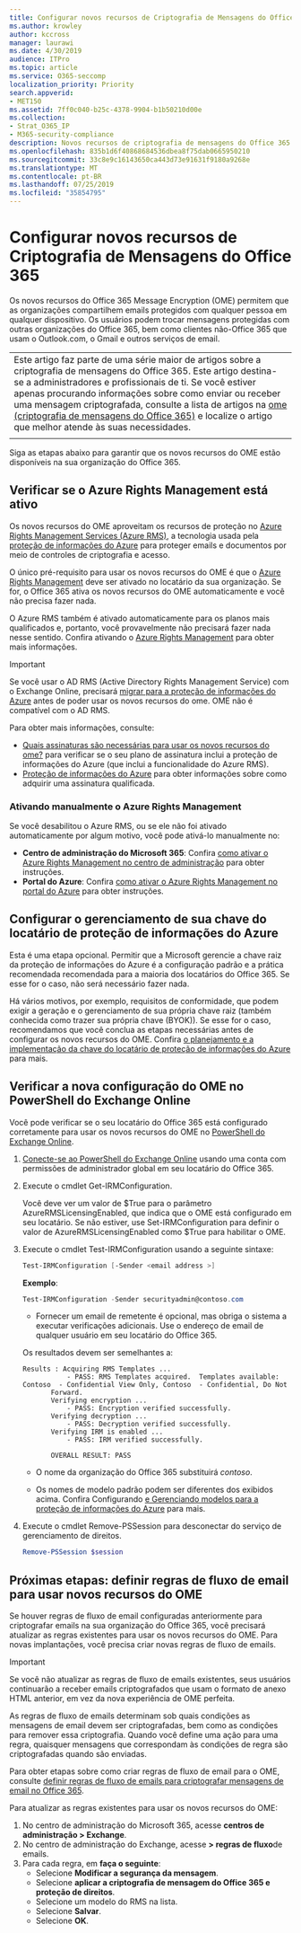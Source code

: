 ```yaml
---
title: Configurar novos recursos de Criptografia de Mensagens do Office 365
ms.author: krowley
author: kccross
manager: laurawi
ms.date: 4/30/2019
audience: ITPro
ms.topic: article
ms.service: O365-seccomp
localization_priority: Priority
search.appverid:
- MET150
ms.assetid: 7ff0c040-b25c-4378-9904-b1b50210d00e
ms.collection:
- Strat_O365_IP
- M365-security-compliance
description: Novos recursos de criptografia de mensagens do Office 365 criados sobre a proteção de informações do Azure, sua organização pode usar comunicação de email protegido com pessoas dentro e fora da sua organização. Os novos recursos do OME funcionam com outras organizações do Office 365, Outlook.com, Gmail e outros serviços de email.
ms.openlocfilehash: 835b1d6f40868684536dbea8f75dab0665950210
ms.sourcegitcommit: 33c8e9c16143650ca443d73e91631f9180a9268e
ms.translationtype: MT
ms.contentlocale: pt-BR
ms.lasthandoff: 07/25/2019
ms.locfileid: "35854795"
---
```

# <a name="set-up-new-office-365-message-encryption-capabilities"></a>Configurar novos recursos de Criptografia de Mensagens do Office 365

Os novos recursos do Office 365 Message Encryption (OME) permitem que as organizações compartilhem emails protegidos com qualquer pessoa em qualquer dispositivo. Os usuários podem trocar mensagens protegidas com outras organizações do Office 365, bem como clientes não-Office 365 que usam o Outlook.com, o Gmail e outros serviços de email.

||
|:-----|
|Este artigo faz parte de uma série maior de artigos sobre a criptografia de mensagens do Office 365. Este artigo destina-se a administradores e profissionais de ti. Se você estiver apenas procurando informações sobre como enviar ou receber uma mensagem criptografada, consulte a lista de artigos na [ome (criptografia de mensagens do Office 365)](ome.md) e localize o artigo que melhor atende às suas necessidades. |
||

Siga as etapas abaixo para garantir que os novos recursos do OME estão disponíveis na sua organização do Office 365.

## <a name="verify-that-azure-rights-management-is-active"></a>Verificar se o Azure Rights Management está ativo

Os novos recursos do OME aproveitam os recursos de proteção no [Azure Rights Management Services (Azure RMS)](https://docs.microsoft.com/en-us/azure/information-protection/what-is-information-protection), a tecnologia usada pela [proteção de informações do Azure](https://docs.microsoft.com/en-us/azure/information-protection/what-is-azure-rms) para proteger emails e documentos por meio de controles de criptografia e acesso.

O único pré-requisito para usar os novos recursos do OME é que o [Azure Rights Management](https://docs.microsoft.com/en-us/azure/information-protection/what-is-azure-rms) deve ser ativado no locatário da sua organização. Se for, o Office 365 ativa os novos recursos do OME automaticamente e você não precisa fazer nada.

O Azure RMS também é ativado automaticamente para os planos mais qualificados e, portanto, você provavelmente não precisará fazer nada nesse sentido. Confira ativando o [Azure Rights Management](https://docs.microsoft.com/en-gb/azure/information-protection/activate-service) para obter mais informações.

>[!IMPORTANT]
>Se você usar o AD RMS (Active Directory Rights Management Service) com o Exchange Online, precisará [migrar para a proteção de informações do Azure](https://docs.microsoft.com/en-us/azure/information-protection/migrate-from-ad-rms-to-azure-rms) antes de poder usar os novos recursos do ome. OME não é compatível com o AD RMS.  

Para obter mais informações, consulte:

- [Quais assinaturas são necessárias para usar os novos recursos do ome?](ome-faq.md#what-subscriptions-do-i-need-to-use-the-new-ome-capabilities) para verificar se o seu plano de assinatura inclui a proteção de informações do Azure (que inclui a funcionalidade do Azure RMS).
- [Proteção de informações do Azure](https://azure.microsoft.com/en-us/services/information-protection/) para obter informações sobre como adquirir uma assinatura qualificada.  

### <a name="manually-activating-azure-rights-management"></a>Ativando manualmente o Azure Rights Management

Se você desabilitou o Azure RMS, ou se ele não foi ativado automaticamente por algum motivo, você pode ativá-lo manualmente no:

- **Centro de administração do Microsoft 365**: Confira [como ativar o Azure Rights Management no centro de administração](https://docs.microsoft.com/en-us/azure/information-protection/activate-office365) para obter instruções.
- **Portal do Azure**: Confira [como ativar o Azure Rights Management no portal do Azure](https://docs.microsoft.com/en-gb/azure/information-protection/activate-azure) para obter instruções.

## <a name="configure-management-of-your-azure-information-protection-tenant-key"></a>Configurar o gerenciamento de sua chave do locatário de proteção de informações do Azure

Esta é uma etapa opcional. Permitir que a Microsoft gerencie a chave raiz da proteção de informações do Azure é a configuração padrão e a prática recomendada recomendada para a maioria dos locatários do Office 365. Se esse for o caso, não será necessário fazer nada.

Há vários motivos, por exemplo, requisitos de conformidade, que podem exigir a geração e o gerenciamento de sua própria chave raiz (também conhecida como trazer sua própria chave (BYOK)). Se esse for o caso, recomendamos que você conclua as etapas necessárias antes de configurar os novos recursos do OME. Confira [o planejamento e a implementação da chave do locatário de proteção de informações do Azure](https://docs.microsoft.com/information-protection/plan-design/plan-implement-tenant-key) para mais.

## <a name="verify-new-ome-configuration-in-exchange-online-powershell"></a>Verificar a nova configuração do OME no PowerShell do Exchange Online

Você pode verificar se o seu locatário do Office 365 está configurado corretamente para usar os novos recursos do OME no [PowerShell do Exchange Online](https://docs.microsoft.com/en-us/powershell/exchange/exchange-online/exchange-online-powershell?view=exchange-ps).
  
1. [Conecte-se ao PowerShell do Exchange Online](https://docs.microsoft.com/en-us/powershell/exchange/exchange-online/connect-to-exchange-online-powershell/connect-to-exchange-online-powershell) usando uma conta com permissões de administrador global em seu locatário do Office 365.

2. Execute o cmdlet Get-IRMConfiguration.

     Você deve ver um valor de $True para o parâmetro AzureRMSLicensingEnabled, que indica que o OME está configurado em seu locatário. Se não estiver, use Set-IRMConfiguration para definir o valor de AzureRMSLicensingEnabled como $True para habilitar o OME.

3. Execute o cmdlet Test-IRMConfiguration usando a seguinte sintaxe:

     ```powershell
     Test-IRMConfiguration [-Sender <email address >]
     ```  

   **Exemplo**:

     ```powershell
     Test-IRMConfiguration -Sender securityadmin@contoso.com
     ```

     - Fornecer um email de remetente é opcional, mas obriga o sistema a executar verificações adicionais. Use o endereço de email de qualquer usuário em seu locatário do Office 365.

     Os resultados devem ser semelhantes a:

     ```text
    Results : Acquiring RMS Templates ...
                - PASS: RMS Templates acquired.  Templates available: Contoso  - Confidential View Only, Contoso  - Confidential, Do Not
            Forward.
            Verifying encryption ...
                - PASS: Encryption verified successfully.
            Verifying decryption ...
                - PASS: Decryption verified successfully.
            Verifying IRM is enabled ...
                - PASS: IRM verified successfully.

            OVERALL RESULT: PASS
    ```

   - O nome da organização do Office 365 substituirá *contoso*.

   - Os nomes de modelo padrão podem ser diferentes dos exibidos acima. Confira Configurando [e Gerenciando modelos para a proteção de informações do Azure](https://docs.microsoft.com/en-us/azure/information-protection/configure-policy-templates) para mais.

4. Execute o cmdlet Remove-PSSession para desconectar do serviço de gerenciamento de direitos.

     ```powershell
     Remove-PSSession $session
     ```

## <a name="next-steps-define-mail-flow-rules-to-use-new-ome-capabilities"></a>Próximas etapas: definir regras de fluxo de email para usar novos recursos do OME

Se houver regras de fluxo de email configuradas anteriormente para criptografar emails na sua organização do Office 365, você precisará atualizar as regras existentes para usar os novos recursos do OME. Para novas implantações, você precisa criar novas regras de fluxo de emails.

>[!IMPORTANT]
>Se você não atualizar as regras de fluxo de emails existentes, seus usuários continuarão a receber emails criptografados que usam o formato de anexo HTML anterior, em vez da nova experiência de OME perfeita.

As regras de fluxo de emails determinam sob quais condições as mensagens de email devem ser criptografadas, bem como as condições para remover essa criptografia. Quando você define uma ação para uma regra, quaisquer mensagens que correspondam às condições de regra são criptografadas quando são enviadas.
  
Para obter etapas sobre como criar regras de fluxo de email para o OME, consulte [definir regras de fluxo de emails para criptografar mensagens de email no Office 365](define-mail-flow-rules-to-encrypt-email.md).

Para atualizar as regras existentes para usar os novos recursos do OME:

1. No centro de administração do Microsoft 365, acesse **centros de administração > Exchange**.
2. No centro de administração do Exchange, acesse **> regras de fluxo**de emails.
3. Para cada regra, em **faça o seguinte**:
    - Selecione **Modificar a segurança da mensagem**.
    - Selecione **aplicar a criptografia de mensagem do Office 365 e proteção de direitos**.
    - Selecione um modelo do RMS na lista.
    - Selecione **Salvar**.
    - Selecione **OK**.
